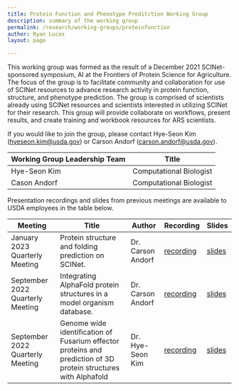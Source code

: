 ```yaml
---
title: Protein Function and Phenotype Preditction Working Group
description: summary of the working group
permalink: /research/working-groups/proteinfunction
author: Ryan Lucas
layout: page

---
```



This working group was formed as the result of a December 2021 SCINet-sponsored symposium, AI at the Frontiers of Protein Science for Agriculture. The focus of the group is to facilitate community and collaboration for use of SCINet resources to advance research activity in protein function, structure, and phenotype prediction.  The group is comprised of scientists already using SCINet resources and scientists interested in utilizing SCINet for their research. This group will provide collaborate on workflows, present results, and create training and workbook resources for ARS scientists.

If you would like to join the group, please contact Hye-Seon Kim ([hyeseon.kim@usda.gov](hyeseon.kim@usda.gov)) or Carson Andorf ([carson.andorf@usda.gov](carson.andorf@usda.gov)).

**Working Group Leadership Team** | **Title** 
---|---
Hye-Seon Kim | Computational Biologist 
Cason Andorf | Computational Biologist

Presentation recordings and slides from previous meetings are available to USDA employees in the table below.

**Meeting** | **Title** | **Author** | **Recording** | **Slides**
---|---|---|---|---
January 2023 Quarterly Meeting | Protein structure and folding prediction on SCINet. | Dr. Carson Andorf | [recording](https://usdagcc.sharepoint.com/:v:/s/REE-ARS-SCINetProteinScienceWG/EdB0tKnLNeFPgDEN1ib6uWIBNAPB_SLxp_wCtGKLa2omkQ?e=MlZiVp) | [slides](https://usdagcc.sharepoint.com/:b:/r/sites/REE-ARS-SCINetProteinScienceWG/Shared%20Documents/Presentations/Protein_presentation_PSGroup_version2.pdf?csf=1&web=1&e=n80Yh0)
September 2022 Quarterly Meeting | Integrating AlphaFold protein structures in a model organism database. | Dr. Carson Andorf | [recording](https://usdagcc.sharepoint.com/:v:/s/REE-ARS-SCINetProteinScienceWG/EZYiRS633BFOqjPoezf27kgBfXfkzRHLnEd14FkQU2UmGw?e=fQZXbE) | [slides](https://usdagcc.sharepoint.com/:b:/r/sites/REE-ARS-SCINetProteinScienceWG/Shared%20Documents/Presentations/Andorf_USDA_presentation_PSGroup.pdf?csf=1&web=1&e=jh8q1h)
September 2022 Quarterly Meeting | Genome wide identification of Fusarium effector proteins and prediction of 3D protein structures with Alphafold | Dr. Hye-Seon Kim | [recording](https://usdagcc.sharepoint.com/:v:/s/REE-ARS-SCINetProteinScienceWG/EQNhlQmzeeNLp89a_oUFb1QBDkT5ri_AeEw-pukrcMxrdQ?e=6kBLCb) | [slides](https://usdagcc.sharepoint.com/:b:/r/sites/REE-ARS-SCINetProteinScienceWG/Shared%20Documents/Presentations/Alphafold_HyeSeon_Kim_USDA_Final.pdf?csf=1&web=1&e=0fnrSo)

